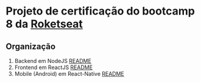 # Projeto de certificação do bootcamp 8 da [Roketseat](http://rocketseat.com.br)

## Organização

1. Backend em NodeJS [README](./backend/README.md)
2. Frontend em ReactJS [README](./frontend/README.md)
3. Mobile (Android) em React-Native [README](./mobile_android/README.md)

